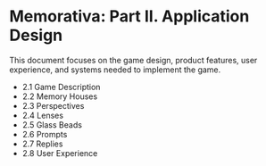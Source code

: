 # Memorativa: Part II. Application Design

 This document focuses on the game design, product features, user experience, and systems needed to implement the game.

- 2.1 Game Description
- 2.2 Memory Houses
- 2.3 Perspectives
- 2.4 Lenses
- 2.5 Glass Beads
- 2.6 Prompts
- 2.7 Replies
- 2.8 User Experience










